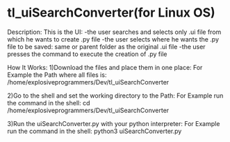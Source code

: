 # tl_uiSearchConverter(for Linux OS)
Description:
This is the UI: 
-the user searches and selects only .ui file from which he wants to create .py file
-the user selects where he wants the .py file to be saved: same or parent folder as the original .ui file
-the user presses the command to execute the creation of .py file


How It Works:
1)Download the files and place them in one place:
For Example the Path where all files is: /home/explosiveprogrammers/Dev/tl_uiSearchConverter

2)Go to the shell and set the working directory to the Path:
For Example run the command in the shell: cd /home/explosiveprogrammers/Dev/tl_uiSearchConverter

3)Run the uiSearchConverter.py with your python interpreter:
For Example run the command in the shell: python3 uiSearchConverter.py
